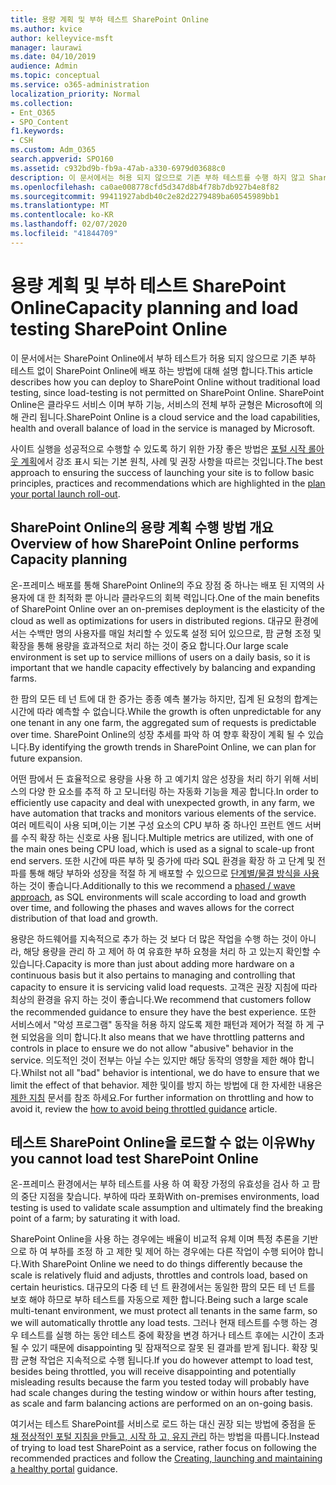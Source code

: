 ```yaml
---
title: 용량 계획 및 부하 테스트 SharePoint Online
ms.author: kvice
author: kelleyvice-msft
manager: laurawi
ms.date: 04/10/2019
audience: Admin
ms.topic: conceptual
ms.service: o365-administration
localization_priority: Normal
ms.collection:
- Ent_O365
- SPO_Content
f1.keywords:
- CSH
ms.custom: Adm_O365
search.appverid: SPO160
ms.assetid: c932bd9b-fb9a-47ab-a330-6979d03688c0
description: 이 문서에서는 허용 되지 않으므로 기존 부하 테스트를 수행 하지 않고 SharePoint Online에 배포 하는 방법에 대해 설명 합니다.
ms.openlocfilehash: ca0ae008778cfd5d347d8b4f78b7db927b4e8f82
ms.sourcegitcommit: 99411927abdb40c2e82d2279489ba60545989bb1
ms.translationtype: MT
ms.contentlocale: ko-KR
ms.lasthandoff: 02/07/2020
ms.locfileid: "41844709"
---
```

# <a name="capacity-planning-and-load-testing-sharepoint-online"></a><span data-ttu-id="7ae33-103">용량 계획 및 부하 테스트 SharePoint Online</span><span class="sxs-lookup"><span data-stu-id="7ae33-103">Capacity planning and load testing SharePoint Online</span></span>
<span data-ttu-id="7ae33-104">이 문서에서는 SharePoint Online에서 부하 테스트가 허용 되지 않으므로 기존 부하 테스트 없이 SharePoint Online에 배포 하는 방법에 대해 설명 합니다.</span><span class="sxs-lookup"><span data-stu-id="7ae33-104">This article describes how you can deploy to SharePoint Online without traditional load testing, since load-testing is not permitted on SharePoint Online.</span></span> <span data-ttu-id="7ae33-105">SharePoint Online은 클라우드 서비스 이며 부하 기능, 서비스의 전체 부하 균형은 Microsoft에 의해 관리 됩니다.</span><span class="sxs-lookup"><span data-stu-id="7ae33-105">SharePoint Online is a cloud service and the load capabilities, health and overall balance of load in the service is managed by Microsoft.</span></span>
  
<span data-ttu-id="7ae33-106">사이트 실행을 성공적으로 수행할 수 있도록 하기 위한 가장 좋은 방법은 [포털 시작 롤아웃 계획](https://docs.microsoft.com/office365/enterprise/planportallaunchroll-out)에서 강조 표시 되는 기본 원칙, 사례 및 권장 사항을 따르는 것입니다.</span><span class="sxs-lookup"><span data-stu-id="7ae33-106">The best approach to ensuring the success of launching your site is to follow basic principles, practices and recommendations which are highlighted in the [plan your portal launch roll-out](https://docs.microsoft.com/office365/enterprise/planportallaunchroll-out).</span></span>

## <a name="overview-of-how-sharepoint-online-performs-capacity-planning"></a><span data-ttu-id="7ae33-107">SharePoint Online의 용량 계획 수행 방법 개요</span><span class="sxs-lookup"><span data-stu-id="7ae33-107">Overview of how SharePoint Online performs Capacity planning</span></span> 
<span data-ttu-id="7ae33-108">온-프레미스 배포를 통해 SharePoint Online의 주요 장점 중 하나는 배포 된 지역의 사용자에 대 한 최적화 뿐 아니라 클라우드의 회복 력입니다.</span><span class="sxs-lookup"><span data-stu-id="7ae33-108">One of the main benefits of SharePoint Online over an on-premises deployment is the elasticity of the cloud as well as optimizations for users in distributed regions.</span></span> <span data-ttu-id="7ae33-109">대규모 환경에서는 수백만 명의 사용자를 매일 처리할 수 있도록 설정 되어 있으므로, 팜 균형 조정 및 확장을 통해 용량을 효과적으로 처리 하는 것이 중요 합니다.</span><span class="sxs-lookup"><span data-stu-id="7ae33-109">Our large scale environment is set up to service millions of users on a daily basis, so it is important that we handle capacity effectively by balancing and expanding farms.</span></span>
  
<span data-ttu-id="7ae33-110">한 팜의 모든 테 넌 트에 대 한 증가는 종종 예측 불가능 하지만, 집계 된 요청의 합계는 시간에 따라 예측할 수 없습니다.</span><span class="sxs-lookup"><span data-stu-id="7ae33-110">While the growth is often unpredictable for any one tenant in any one farm, the aggregated sum of requests is predictable over time.</span></span> <span data-ttu-id="7ae33-111">SharePoint Online의 성장 추세를 파악 하 여 향후 확장이 계획 될 수 있습니다.</span><span class="sxs-lookup"><span data-stu-id="7ae33-111">By identifying the growth trends in SharePoint Online, we can plan for future expansion.</span></span>
  
<span data-ttu-id="7ae33-112">어떤 팜에서 든 효율적으로 용량을 사용 하 고 예기치 않은 성장을 처리 하기 위해 서비스의 다양 한 요소를 추적 하 고 모니터링 하는 자동화 기능을 제공 합니다.</span><span class="sxs-lookup"><span data-stu-id="7ae33-112">In order to efficiently use capacity and deal with unexpected growth, in any farm, we have automation that tracks and monitors various elements of the service.</span></span> <span data-ttu-id="7ae33-113">여러 메트릭이 사용 되며,이는 기본 구성 요소의 CPU 부하 중 하나인 프런트 엔드 서버를 수직 확장 하는 신호로 사용 됩니다.</span><span class="sxs-lookup"><span data-stu-id="7ae33-113">Multiple metrics are utilized, with one of the main ones being CPU load, which is used as a signal to scale-up front end servers.</span></span> <span data-ttu-id="7ae33-114">또한 시간에 따른 부하 및 증가에 따라 SQL 환경을 확장 하 고 단계 및 전파를 통해 해당 부하와 성장을 적절 하 게 배포할 수 있으므로 [단계별/물결 방식을 사용](https://docs.microsoft.com/office365/enterprise/planportallaunchroll-out)하는 것이 좋습니다.</span><span class="sxs-lookup"><span data-stu-id="7ae33-114">Additionally to this we recommend a [phased / wave approach](https://docs.microsoft.com/office365/enterprise/planportallaunchroll-out), as SQL environments will scale according to load and growth over time, and following the phases and waves allows for the correct distribution of that load and growth.</span></span> 

<span data-ttu-id="7ae33-115">용량은 하드웨어를 지속적으로 추가 하는 것 보다 더 많은 작업을 수행 하는 것이 아니라, 해당 용량을 관리 하 고 제어 하 여 유효한 부하 요청을 처리 하 고 있는지 확인할 수 있습니다.</span><span class="sxs-lookup"><span data-stu-id="7ae33-115">Capacity is more than just about adding more hardware on a continuous basis but it also pertains to managing and controlling that capacity to ensure it is servicing valid load requests.</span></span> <span data-ttu-id="7ae33-116">고객은 권장 지침에 따라 최상의 환경을 유지 하는 것이 좋습니다.</span><span class="sxs-lookup"><span data-stu-id="7ae33-116">We recommend that customers follow the recommended guidance to ensure they have the best experience.</span></span> <span data-ttu-id="7ae33-117">또한 서비스에서 "악성 프로그램" 동작을 허용 하지 않도록 제한 패턴과 제어가 적절 하 게 구현 되었음을 의미 합니다.</span><span class="sxs-lookup"><span data-stu-id="7ae33-117">It also means that we have throttling patterns and controls in place to ensure we do not allow "abusive" behavior in the service.</span></span> <span data-ttu-id="7ae33-118">의도적인 것이 전부는 아닐 수는 있지만 해당 동작의 영향을 제한 해야 합니다.</span><span class="sxs-lookup"><span data-stu-id="7ae33-118">Whilst not all "bad" behavior is intentional, we do have to ensure that we limit the effect of that behavior.</span></span> <span data-ttu-id="7ae33-119">제한 및이를 방지 하는 방법에 대 한 자세한 내용은 [제한 지침](https://docs.microsoft.com/sharepoint/dev/general-development/how-to-avoid-getting-throttled-or-blocked-in-sharepoint-online) 문서를 참조 하세요.</span><span class="sxs-lookup"><span data-stu-id="7ae33-119">For further information on throttling and how to avoid it, review the [how to avoid being throttled guidance](https://docs.microsoft.com/sharepoint/dev/general-development/how-to-avoid-getting-throttled-or-blocked-in-sharepoint-online) article.</span></span>

## <a name="why-you-cannot-load-test-sharepoint-online"></a><span data-ttu-id="7ae33-120">테스트 SharePoint Online을 로드할 수 없는 이유</span><span class="sxs-lookup"><span data-stu-id="7ae33-120">Why you cannot load test SharePoint Online</span></span>
<span data-ttu-id="7ae33-121">온-프레미스 환경에서는 부하 테스트를 사용 하 여 확장 가정의 유효성을 검사 하 고 팜의 중단 지점을 찾습니다. 부하에 따라 포화</span><span class="sxs-lookup"><span data-stu-id="7ae33-121">With on-premises environments, load testing is used to validate scale assumption and ultimately find the breaking point of a farm; by saturating it with load.</span></span> 

<span data-ttu-id="7ae33-122">SharePoint Online을 사용 하는 경우에는 배율이 비교적 유체 이며 특정 추론을 기반으로 하 여 부하를 조정 하 고 제한 및 제어 하는 경우에는 다른 작업이 수행 되어야 합니다.</span><span class="sxs-lookup"><span data-stu-id="7ae33-122">With SharePoint Online we need to do things differently because the scale is relatively fluid and adjusts, throttles and controls load, based on certain heuristics.</span></span> <span data-ttu-id="7ae33-123">대규모의 다중 테 넌 트 환경에서는 동일한 팜의 모든 테 넌 트를 보호 해야 하므로 부하 테스트를 자동으로 제한 합니다.</span><span class="sxs-lookup"><span data-stu-id="7ae33-123">Being such a large scale multi-tenant environment, we must protect all tenants in the same farm, so we will automatically throttle any load tests.</span></span> <span data-ttu-id="7ae33-124">그러나 현재 테스트를 수행 하는 경우 테스트를 실행 하는 동안 테스트 중에 확장을 변경 하거나 테스트 후에는 시간이 초과 될 수 있기 때문에 disappointing 및 잠재적으로 잘못 된 결과를 받게 됩니다. 확장 및 팜 균형 작업은 지속적으로 수행 됩니다.</span><span class="sxs-lookup"><span data-stu-id="7ae33-124">If you do however attempt to load test, besides being throttled, you will receive disappointing and potentially misleading results because the farm you tested today will probably have had scale changes during the testing window or within hours after testing, as scale and farm balancing actions are performed on an on-going basis.</span></span>

<span data-ttu-id="7ae33-125">여기서는 테스트 SharePoint를 서비스로 로드 하는 대신 권장 되는 방법에 중점을 둔 [채 정상적인 포털 지침을 만들고, 시작 하 고, 유지 관리](https://go.microsoft.com/fwlink/?linkid=2105838) 하는 방법을 따릅니다.</span><span class="sxs-lookup"><span data-stu-id="7ae33-125">Instead of trying to load test SharePoint as a service, rather focus on following the recommended practices and follow the [Creating, launching and maintaining a healthy portal](https://go.microsoft.com/fwlink/?linkid=2105838) guidance.</span></span>
